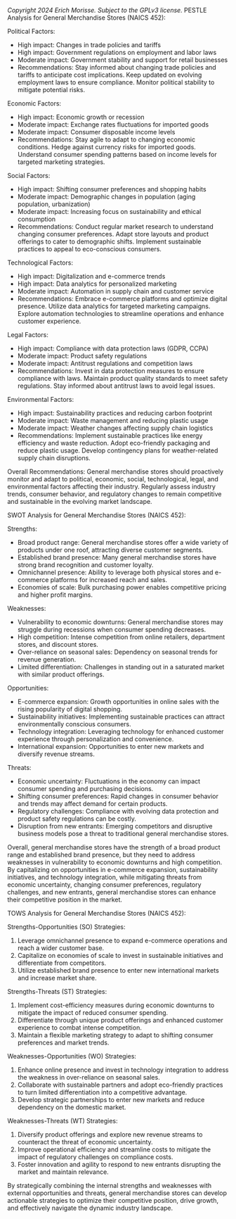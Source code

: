 *Copyright 2024 Erich Morisse.  Subject to the GPLv3 license.*
PESTLE Analysis for General Merchandise Stores (NAICS 452):

Political Factors:
- High impact: Changes in trade policies and tariffs
- High impact: Government regulations on employment and labor laws
- Moderate impact: Government stability and support for retail businesses
- Recommendations: Stay informed about changing trade policies and tariffs to anticipate cost implications. Keep updated on evolving employment laws to ensure compliance. Monitor political stability to mitigate potential risks.

Economic Factors:
- High impact: Economic growth or recession
- Moderate impact: Exchange rates fluctuations for imported goods
- Moderate impact: Consumer disposable income levels
- Recommendations: Stay agile to adapt to changing economic conditions. Hedge against currency risks for imported goods. Understand consumer spending patterns based on income levels for targeted marketing strategies.

Social Factors:
- High impact: Shifting consumer preferences and shopping habits
- Moderate impact: Demographic changes in population (aging population, urbanization)
- Moderate impact: Increasing focus on sustainability and ethical consumption
- Recommendations: Conduct regular market research to understand changing consumer preferences. Adapt store layouts and product offerings to cater to demographic shifts. Implement sustainable practices to appeal to eco-conscious consumers.

Technological Factors:
- High impact: Digitalization and e-commerce trends
- High impact: Data analytics for personalized marketing
- Moderate impact: Automation in supply chain and customer service
- Recommendations: Embrace e-commerce platforms and optimize digital presence. Utilize data analytics for targeted marketing campaigns. Explore automation technologies to streamline operations and enhance customer experience.

Legal Factors:
- High impact: Compliance with data protection laws (GDPR, CCPA)
- Moderate impact: Product safety regulations
- Moderate impact: Antitrust regulations and competition laws
- Recommendations: Invest in data protection measures to ensure compliance with laws. Maintain product quality standards to meet safety regulations. Stay informed about antitrust laws to avoid legal issues.

Environmental Factors:
- High impact: Sustainability practices and reducing carbon footprint
- Moderate impact: Waste management and reducing plastic usage
- Moderate impact: Weather changes affecting supply chain logistics
- Recommendations: Implement sustainable practices like energy efficiency and waste reduction. Adopt eco-friendly packaging and reduce plastic usage. Develop contingency plans for weather-related supply chain disruptions.

Overall Recommendations: General merchandise stores should proactively monitor and adapt to political, economic, social, technological, legal, and environmental factors affecting their industry. Regularly assess industry trends, consumer behavior, and regulatory changes to remain competitive and sustainable in the evolving market landscape.

SWOT Analysis for General Merchandise Stores (NAICS 452):

Strengths:
- Broad product range: General merchandise stores offer a wide variety of products under one roof, attracting diverse customer segments.
- Established brand presence: Many general merchandise stores have strong brand recognition and customer loyalty.
- Omnichannel presence: Ability to leverage both physical stores and e-commerce platforms for increased reach and sales.
- Economies of scale: Bulk purchasing power enables competitive pricing and higher profit margins.

Weaknesses:
- Vulnerability to economic downturns: General merchandise stores may struggle during recessions when consumer spending decreases.
- High competition: Intense competition from online retailers, department stores, and discount stores.
- Over-reliance on seasonal sales: Dependency on seasonal trends for revenue generation.
- Limited differentiation: Challenges in standing out in a saturated market with similar product offerings.

Opportunities:
- E-commerce expansion: Growth opportunities in online sales with the rising popularity of digital shopping.
- Sustainability initiatives: Implementing sustainable practices can attract environmentally conscious consumers.
- Technology integration: Leveraging technology for enhanced customer experience through personalization and convenience.
- International expansion: Opportunities to enter new markets and diversify revenue streams.

Threats:
- Economic uncertainty: Fluctuations in the economy can impact consumer spending and purchasing decisions.
- Shifting consumer preferences: Rapid changes in consumer behavior and trends may affect demand for certain products.
- Regulatory challenges: Compliance with evolving data protection and product safety regulations can be costly.
- Disruption from new entrants: Emerging competitors and disruptive business models pose a threat to traditional general merchandise stores.

Overall, general merchandise stores have the strength of a broad product range and established brand presence, but they need to address weaknesses in vulnerability to economic downturns and high competition. By capitalizing on opportunities in e-commerce expansion, sustainability initiatives, and technology integration, while mitigating threats from economic uncertainty, changing consumer preferences, regulatory challenges, and new entrants, general merchandise stores can enhance their competitive position in the market.

TOWS Analysis for General Merchandise Stores (NAICS 452):

Strengths-Opportunities (SO) Strategies:
1. Leverage omnichannel presence to expand e-commerce operations and reach a wider customer base.
2. Capitalize on economies of scale to invest in sustainable initiatives and differentiate from competitors.
3. Utilize established brand presence to enter new international markets and increase market share.

Strengths-Threats (ST) Strategies:
1. Implement cost-efficiency measures during economic downturns to mitigate the impact of reduced consumer spending.
2. Differentiate through unique product offerings and enhanced customer experience to combat intense competition.
3. Maintain a flexible marketing strategy to adapt to shifting consumer preferences and market trends.

Weaknesses-Opportunities (WO) Strategies:
1. Enhance online presence and invest in technology integration to address the weakness in over-reliance on seasonal sales.
2. Collaborate with sustainable partners and adopt eco-friendly practices to turn limited differentiation into a competitive advantage.
3. Develop strategic partnerships to enter new markets and reduce dependency on the domestic market.

Weaknesses-Threats (WT) Strategies:
1. Diversify product offerings and explore new revenue streams to counteract the threat of economic uncertainty.
2. Improve operational efficiency and streamline costs to mitigate the impact of regulatory challenges on compliance costs.
3. Foster innovation and agility to respond to new entrants disrupting the market and maintain relevance.

By strategically combining the internal strengths and weaknesses with external opportunities and threats, general merchandise stores can develop actionable strategies to optimize their competitive position, drive growth, and effectively navigate the dynamic industry landscape.


